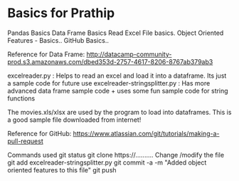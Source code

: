 # Basics for Prathip
Pandas Basics
Data Frame Basics
Read Excel File basics.
Object Oriented Features - Basics.. 
GitHub Basics..

Reference for Data Frame:
http://datacamp-community-prod.s3.amazonaws.com/dbed353d-2757-4617-8206-8767ab379ab3

excelreader.py : Helps to read an excel and load it into a dataframe. Its just a sample code for future use
excelreader-stringsplitter.py : Has more advanced data frame sample code + uses some fun sample code for string functions

The movies.xls/xlsx are used by the program to load into dataframes. This is a good sample file downloaded from internet! 

Reference for GitHub: https://www.atlassian.com/git/tutorials/making-a-pull-request

Commands used
  git status
  git clone https://..........
  Change /modify the file
  git add excelreader-stringsplitter.py
  git commit -a -m "Added object oriented features to this file"
  git push
  
